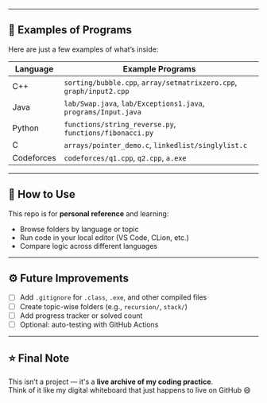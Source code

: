 
---

## 📌 Examples of Programs

Here are just a few examples of what’s inside:

| Language | Example Programs |
|----------|------------------|
| C++ | `sorting/bubble.cpp`, `array/setmatrixzero.cpp`, `graph/input2.cpp` |
| Java | `lab/Swap.java`, `lab/Exceptions1.java`, `programs/Input.java` |
| Python | `functions/string_reverse.py`, `functions/fibonacci.py` |
| C | `arrays/pointer_demo.c`, `linkedlist/singlylist.c` |
| Codeforces | `codeforces/q1.cpp`, `q2.cpp`, `a.exe` |

---

## 🚀 How to Use

This repo is for **personal reference** and learning:

- Browse folders by language or topic
- Run code in your local editor (VS Code, CLion, etc.)
- Compare logic across different languages

---

## ⚙️ Future Improvements

- [ ] Add `.gitignore` for `.class`, `.exe`, and other compiled files
- [ ] Create topic-wise folders (e.g., `recursion/`, `stack/`)
- [ ] Add progress tracker or solved count
- [ ] Optional: auto-testing with GitHub Actions

---

## ⭐ Final Note

This isn’t a project — it's a **live archive of my coding practice**.  
Think of it like my digital whiteboard that just happens to live on GitHub 😄

